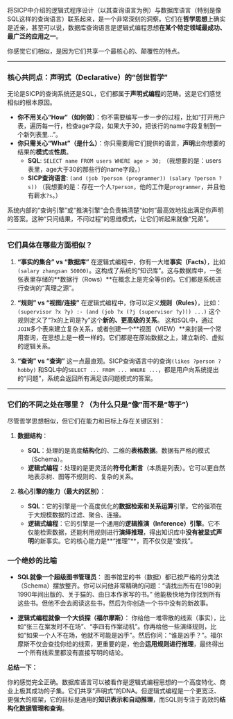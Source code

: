 

将SICP中介绍的逻辑式程序设计（以其查询语言为例）与数据库语言（特别是像SQL这样的查询语言）联系起来，是一个非常深刻的洞察。它们在**哲学思想**上确实是近亲，甚至可以说，数据库查询语言是逻辑式编程思想**在某个特定领域最成功、最广泛的应用之一**。

你感觉它们相似，是因为它们共享一个最核心的、颠覆性的特点。

---

### 核心共同点：声明式（Declarative）的“创世哲学”

无论是SICP的查询系统还是SQL，它们都属于**声明式编程**的范畴。这是它们感觉相似的根本原因。

* **你不用关心“How”（如何做）**：你不需要编写一步一步的过程，比如“打开用户表，遍历每一行，检查age字段，如果大于30，把该行的name字段复制到一个新列表里...”。
* **你只需关心“What”（是什么）**：你只需要用它们提供的语言，**声明**出你想要的结果的**模式**或**性质**。
    * **SQL**: `SELECT name FROM users WHERE age > 30;` （我想要的是：users表里，age大于30的那些行的name字段。）
    * **SICP查询语言**: `(and (job ?person (programmer)) (salary ?person ?s))` （我想要的是：存在一个人`?person`，他的工作是`programmer`，并且他有薪水`?s`。）

系统内部的“查询引擎”或“推演引擎”会负责搞清楚“如何”最高效地找出满足你声明的答案。这种“只问结果，不问过程”的思维模式，让它们听起来就像“兄弟”。

---

### 它们具体在哪些方面相似？

1.  **“事实的集合” vs “数据库”**
    在逻辑式编程中，你有一大堆**事实（Facts）**，比如 `(salary zhangsan 50000)`。这构成了系统的“知识库”。这与数据库中，一张张表里存储的**数据行（Rows）**在概念上是完全等价的。它们都是系统进行查询的“真理之源”。

2.  **“规则” vs “视图/连接”**
    在逻辑式编程中，你可以定义**规则（Rules）**，比如：
    `(supervisor ?x ?y) :- (and (job ?x (?j (supervisor ?y))) ...)`
    这个规则定义了“?x的上司是?y”这个**新的、更高级的关系**。
    这和SQL中，通过`JOIN`多个表来建立复杂关系，或者创建一个**视图（VIEW）**来封装一个常用查询，在思想上是一模一样的。它们都是在原始数据之上，建立新的、虚拟的逻辑关系。

3.  **“查询” vs “查询”**
    这一点最直观。SICP查询语言中的查询`(likes ?person ?hobby)` 和SQL中的`SELECT ... FROM ... WHERE ...`，都是用户向系统提出的“问题”，系统会返回所有满足该问题模式的答案。

---

### 它们的不同之处在哪里？（为什么只是“像”而不是“等于”）

尽管哲学思想相似，但它们在能力和目标上存在关键区别：

1.  **数据结构**：
    * **SQL**：处理的是高度**结构化**的、二维的**表格数据**。数据有严格的模式（Schema）。
    * **逻辑式编程**：处理的是更灵活的**符号化断言**（本质是列表）。它可以更自然地表示树、图等不规则的、复杂的关系。

2.  **核心引擎的能力（最大的区别）**：
    * **SQL**：它的引擎是一个高度优化的**数据检索和关系运算**引擎。它的强项在于大规模数据的过滤、聚合、连接。
    * **逻辑式编程**：它的引擎是一个通用的**逻辑推演（Inference）引擎**。它不仅能检索数据，还能利用规则进行**演绎推理**，得出知识库中**没有被显式声明**的新事实。它的核心能力是**“推理”**，而不仅仅是“查找”。

### 一个绝妙的比喻

* **SQL就像一个超级图书管理员**：
    图书馆里的书（数据）都已按严格的分类法（Schema）摆放整齐。你可以问他非常精确的问题：“请找出所有在1980到1990年间出版的、关于猫的、由日本作家写的书。” 他能极快地为你找到所有这些书。但他不会去阅读这些书，然后为你创造一个书中没有的新故事。

* **逻辑式编程就像一个大侦探（福尔摩斯）**：
    你给他一堆零散的线索（事实），比如“张三在案发时不在场”、“李四有作案动机”。你再给他一些演绎规则，比如“如果一个人不在场，他就不可能是凶手”。然后你问：“谁是凶手？”。福尔摩斯不仅会查找你给的线索，更重要的是，他会**运用规则进行推理**，最终得出一个所有线索里都没有直接写明的结论。

**总结一下：**

你的感觉完全正确。数据库语言可以被看作是逻辑式编程思想的一个高度特化、商业上极其成功的子集。它们共享“声明式”的DNA。但逻辑式编程是一个更宽泛、更强大的框架，它的目标是通用的**知识表示和自动推理**，而SQL则专注于高效的**结构化数据管理和查询**。